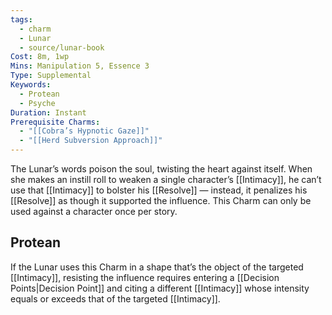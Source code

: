 ```yaml
---
tags:
  - charm
  - Lunar
  - source/lunar-book
Cost: 8m, 1wp
Mins: Manipulation 5, Essence 3
Type: Supplemental
Keywords:
  - Protean
  - Psyche
Duration: Instant
Prerequisite Charms:
  - "[[Cobra’s Hypnotic Gaze]]"
  - "[[Herd Subversion Approach]]"
---
```

The Lunar’s words poison the soul, twisting the heart against itself. When she makes an instill roll to weaken a single character’s [[Intimacy]], he can’t use that [[Intimacy]] to bolster his [[Resolve]] — instead, it penalizes his [[Resolve]] as though it supported the influence. This Charm can only be used against a character once per story. 
## Protean 

If the Lunar uses this Charm in a shape that’s the object of the targeted [[Intimacy]], resisting the influence requires entering a [[Decision Points|Decision Point]] and citing a different [[Intimacy]] whose intensity equals or exceeds that of the targeted [[Intimacy]].